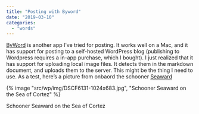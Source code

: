 ```yaml
---
title: "Posting with Byword"
date: "2019-03-10"
categories: 
  - "words"
---
```


[ByWord](https://bywordapp.com) is another app I’ve tried for posting. It works well on a Mac, and it has support for posting to a self-hosted WordPress blog (publishing to Wordpress requires a in-app purchase, which I bought). I just realized that it has support for uploading local image files. It detects them in the markdown document, and uploads them to the server. This might be the thing I need to use. As a test, here’s a picture from onbaord the schooner [Seaward](https://callofthesea.org/about-us/our-fleet/schooner-seaward/)

{% image "src/wp/img/DSCF6131-1024x683.jpg", "Schooner Seaward on the Sea of Cortez" %}

Schooner Seaward on the Sea of Cortez
